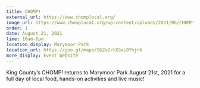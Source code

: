 ```yaml
---
title: CHOMP!
external_url: https://www.chomplocal.org/
image_url: https://www.chomplocal.org/wp-content/uploads/2021/06/CHOMP-Site-1200x628-1.png?uupdatedAt=1628230081389
order: 1
date: August 21, 2021
time: 10am-6pm
location_display: Marymoor Park
location_url: https://goo.gl/maps/SGZvZrtXSxL8Yhjr6
more_display: Event Website
---
```


King County’s CHOMP! returns to Marymoor Park August 21st, 2021 for a full day of local food, hands-on activities and live music!
